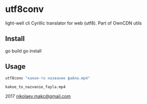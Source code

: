 # utf8conv
light-well cli Cyrillic translator for web (utf8). Part of OwnCDN utils


## Install

go build 
go install 

## Usage
```bash
utf8conv "какое-то название файла.mp4"
````
```
kakoe_to_nazvanie_fayla.mp4
```

2017 nikolaev.makc@gmail.com 
